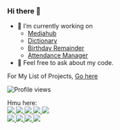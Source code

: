 ### Hi there 👋

- 🔭 I’m currently working on 
    * [Mediahub](https://github.com/Sharkaboi/MediaHub)
    * [Dictionary](https://github.com/Sharkaboi/Dictionary)
    * [Birthday Remainder](https://github.com/Sharkaboi/Birthday_Remainder)
    * [Attendance Manager](https://github.com/Sharkaboi/AttendanceManager)
- 💬 Feel free to ask about my code.

For My List of Projects, [Go here](https://gist.github.com/Sharkaboi/e1f63145591a5d118d5612f1bdc78417)

![Profile views](https://gpvc.arturio.dev/sharkaboi "( ͡° ͜ʖ ͡°)")

Hmu here:  
<a href="https://sarath.is-a.dev/blog/" alt="Blog">
   <img src="https://img.shields.io/badge/Blog-sarath.is--a.dev%2Fblog-green" />
</a>
<a href="https://twitter.com/sharkaboi" alt="Twitter">
   <img src="https://img.shields.io/badge/Twitter-%40sharkaboi-blue" />
</a>
<a href="https://www.reddit.com/user/SharkaBoi" alt="Reddit">
   <img src="https://img.shields.io/badge/Reddit-u%2FSharkaBoi-orange" />
</a>
<a href="https://www.twitch.tv/cyber_shark" alt="Twitch">
   <img src="https://img.shields.io/badge/Twitch-cyber__shark-blueviolet" />
</a>
<a href="https://www.youtube.com/channel/UCQm5gZ7aw5qSqtg7VF6KAhg" alt="YT">
   <img src="https://img.shields.io/badge/Youtube-Cyber%20SharK-red" />
</a>
<br>
<a href="https://discord.com/users/287436478030544896" alt="Discord">
   <img src="https://img.shields.io/badge/Discord-CyberShark%233467-9cf" />
</a>
<a href="https://medium.com/@cybershark" alt="Medium">
  <img src="https://img.shields.io/badge/Medium-%40cybershark-black" />
</a>
<a href="https://stackoverflow.com/users/12674960/cybershark" alt="SO">
  <img src="https://img.shields.io/badge/SO-CyberShark-orange" />
</a>
<a href="https://www.instagram.com/sharkaboiii/" alt="IG">
  <img src="https://img.shields.io/badge/IG-@sharkaboiii-ff69b4" />
</a>
